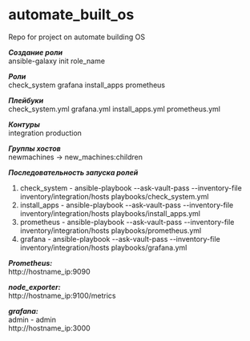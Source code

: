 # automate_built_os

Repo for project on automate building OS

***Создание роли***  
ansible-galaxy init role_name

***Роли***  
check_system
grafana
install_apps
prometheus

***Плейбуки***  
check_system.yml
grafana.yml
install_apps.yml
prometheus.yml

***Контуры***  
integration
production

***Группы хостов***  
newmachines -> new_machines:children

***Последовательность запуска ролей***  
1. check_system - ansible-playbook --ask-vault-pass --inventory-file inventory/integration/hosts playbooks/check_system.yml
2. install_apps - ansible-playbook --ask-vault-pass --inventory-file inventory/integration/hosts playbooks/install_apps.yml
3. prometheus - ansible-playbook --ask-vault-pass --inventory-file inventory/integration/hosts playbooks/prometheus.yml
4. grafana - ansible-playbook --ask-vault-pass --inventory-file inventory/integration/hosts playbooks/grafana.yml

***Prometheus:***  
	http://hostname_ip:9090   

***node_exporter:***   
	http://hostname_ip:9100/metrics   

***grafana:***   
	admin - admin   
	http://hostname_ip:3000   
